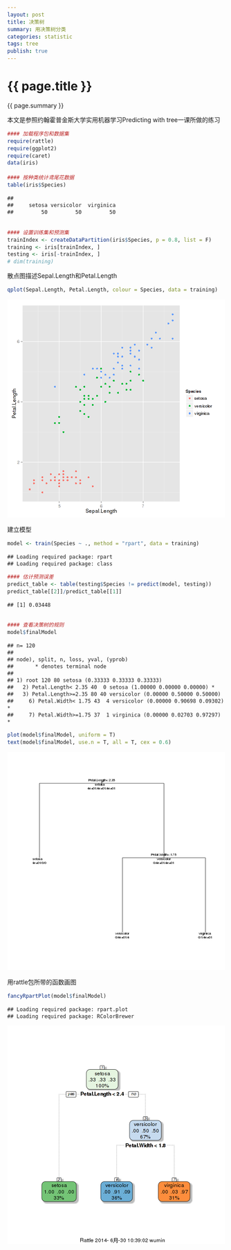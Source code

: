 ```yaml
---
layout: post
title: 决策树
summary: 用决策树分类
categories: statistic
tags: tree
publish: true
---
```

# {{ page.title }} #
{{ page.summary }} 

本文是参照约翰霍普金斯大学实用机器学习Predicting with tree一课所做的练习

```r
#### 加载程序包和数据集
require(rattle)
require(ggplot2)
require(caret)
data(iris)

#### 按种类统计鸢尾花数据
table(iris$Species)
```

```
## 
##     setosa versicolor  virginica 
##         50         50         50
```

```r

#### 设置训练集和预测集
trainIndex <- createDataPartition(iris$Species, p = 0.8, list = F)
training <- iris[trainIndex, ]
testing <- iris[-trainIndex, ]
# dim(training)
```


散点图描述Sepal.Length和Petal.Length

```r
qplot(Sepal.Length, Petal.Length, colour = Species, data = training)
```

![plot of chunk unnamed-chunk-2](images/tree/unnamed-chunk-2.png) 

建立模型

```r
model <- train(Species ~ ., method = "rpart", data = training)
```

```
## Loading required package: rpart
## Loading required package: class
```

```r
#### 估计预测误差
predict_table <- table(testing$Species != predict(model, testing))
predict_table[[2]]/predict_table[[1]]
```

```
## [1] 0.03448
```

```r

#### 查看决策树的规则
model$finalModel
```

```
## n= 120 
## 
## node), split, n, loss, yval, (yprob)
##       * denotes terminal node
## 
## 1) root 120 80 setosa (0.33333 0.33333 0.33333)  
##   2) Petal.Length< 2.35 40  0 setosa (1.00000 0.00000 0.00000) *
##   3) Petal.Length>=2.35 80 40 versicolor (0.00000 0.50000 0.50000)  
##     6) Petal.Width< 1.75 43  4 versicolor (0.00000 0.90698 0.09302) *
##     7) Petal.Width>=1.75 37  1 virginica (0.00000 0.02703 0.97297) *
```

```r
plot(model$finalModel, uniform = T)
text(model$finalModel, use.n = T, all = T, cex = 0.6)
```

![plot of chunk unnamed-chunk-3](images/tree/unnamed-chunk-3.png) 

用rattle包所带的函数画图

```r
fancyRpartPlot(model$finalModel)
```

```
## Loading required package: rpart.plot
## Loading required package: RColorBrewer
```

![plot of chunk unnamed-chunk-4](images/tree/unnamed-chunk-4.png) 



